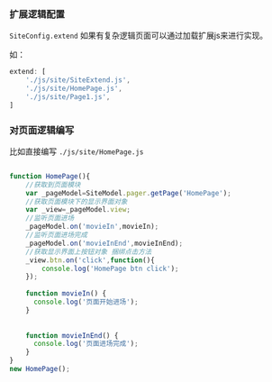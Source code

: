 ### 扩展逻辑配置

`SiteConfig.extend` 如果有复杂逻辑页面可以通过加载扩展js来进行实现。

如：

```js
extend: [
    './js/site/SiteExtend.js',
    './js/site/HomePage.js',
    './js/site/Page1.js',
]
```

### 对页面逻辑编写

比如直接编写 `./js/site/HomePage.js`

```js

function HomePage(){
    //获取到页面模块
    var _pageModel=SiteModel.pager.getPage('HomePage');
    //获取页面模块下的显示界面对象
    var _view=_pageModel.view;
    //监听页面进场
    _pageModel.on('movieIn',movieIn);
    //监听页面进场完成
    _pageModel.on('movieInEnd',movieInEnd);
    //获取显示界面上按钮对象 捆绑点击方法
    _view.btn.on('click',function(){
        console.log('HomePage btn click');
    });
    
    function movieIn() {
      console.log('页面开始进场');
    }
    
    
    function movieInEnd() {
      console.log('页面进场完成');
    }
}
new HomePage();
```